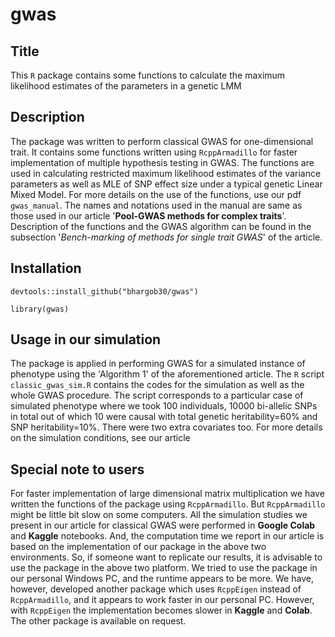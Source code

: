 # gwas
## Title
This `R` package contains some functions to calculate the maximum likelihood estimates of the parameters in a genetic LMM
## Description 
The package was written to perform classical GWAS for one-dimensional trait. It contains
some functions written using `RcppArmadillo` for faster implementation of multiple hypothesis
testing in GWAS. The functions are used in calculating restricted maximum likelihood estimates
of the variance parameters as well as MLE of SNP effect size under a typical genetic Linear Mixed Model. 
For more details on the use of the functions, use our pdf `gwas_manual`. The names and notations used in the manual are same as those used in our article 
'**Pool-GWAS methods for complex traits**'. Description of the functions and the GWAS algorithm can be found in the subsection '*Bench-marking of methods for single trait GWAS*' of the article. 
## Installation 
`devtools::install_github("bhargob30/gwas")`

`library(gwas)`

## Usage in our simulation
The package is applied in performing GWAS for a simulated instance of phenotype using the 'Algorithm $1$' of the aforementioned article. 
The `R` script `classic_gwas_sim.R` contains the codes for the simulation as well as the whole GWAS procedure. The script corresponds to a particular case of simulated phenotype where we took $100$ individuals, $10000$ bi-allelic SNPs in total out of which $10$ were causal with total genetic heritability=$60\%$ and SNP heritability=$10\%$. There were two extra covariates too. For more details on the simulation conditions, see our article

## Special note to users
For faster implementation of large dimensional matrix multiplication we have written the functions of the package using `RcppArmadillo`. But `RcppArmadillo` might be little bit slow on some computers. All the simulation studies we present in our article for classical GWAS were performed in **Google Colab** and **Kaggle** notebooks. And, the computation time we report in our article is based on the implementation of our package in the above two environments. So, if someone want to replicate our results, it is advisable to use the package in the above two platform. We tried to use the package in our personal Windows PC, and the runtime appears to be more. We have, however, developed another package which uses `RcppEigen` instead of `RcppArmadillo`, and it appears to work faster in our personal PC. However, with `RcppEigen` the implementation becomes slower in **Kaggle** and **Colab**. The other package is available on request.
